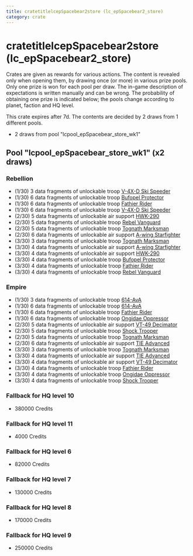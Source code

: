 ```yaml
---
title: cratetitlelcepSpacebear2store (lc_epSpacebear2_store)
category: crate
---
```


# cratetitlelcepSpacebear2store (lc_epSpacebear2_store)

Crates are given as rewards for various actions. The content is revealed only when opening them, by drawing once (or more) in various prize pools. Only one prize is won for each pool per draw. The in-game description of expectations is written manually and can be wrong. The probability of obtaining one prize is indicated below; the pools change according to planet, faction and HQ level.

This crate expires after 7d. The contents are decided by 2 draws from 1 different pools.
  * 2 draws from pool "lcpool_epSpacebear_store_wk1"

## Pool "lcpool_epSpacebear_store_wk1" (x2 draws)

### Rebellion

  * (1/30) 3 data fragments of unlockable troop [V-4X-D Ski Speeder](PolarShip)
  * (1/30) 6 data fragments of unlockable troop [Bufopel Protector](FurCoat)
  * (1/30) 6 data fragments of unlockable troop [Fathier Rider](RebelGoldenMileCreature)
  * (1/30) 6 data fragments of unlockable troop [V-4X-D Ski Speeder](PolarShip)
  * (2/30) 5 data fragments of unlockable air support [HWK-290](HWK290)
  * (2/30) 5 data fragments of unlockable troop [Rebel Vanguard](Vanguard)
  * (2/30) 5 data fragments of unlockable troop [Tognath Marksman](RebelTognath)
  * (2/30) 6 data fragments of unlockable air support [A-wing Starfighter](AWing)
  * (3/30) 3 data fragments of unlockable troop [Tognath Marksman](RebelTognath)
  * (3/30) 4 data fragments of unlockable air support [A-wing Starfighter](AWing)
  * (3/30) 4 data fragments of unlockable air support [HWK-290](HWK290)
  * (3/30) 4 data fragments of unlockable troop [Bufopel Protector](FurCoat)
  * (3/30) 4 data fragments of unlockable troop [Fathier Rider](RebelGoldenMileCreature)
  * (3/30) 4 data fragments of unlockable troop [Rebel Vanguard](Vanguard)

### Empire

  * (1/30) 3 data fragments of unlockable troop [614-AvA](614AVA)
  * (1/30) 6 data fragments of unlockable troop [614-AvA](614AVA)
  * (1/30) 6 data fragments of unlockable troop [Fathier Rider](EmpireGoldenMileCreature)
  * (1/30) 6 data fragments of unlockable troop [Ongidae Oppressor](ApeMan)
  * (2/30) 5 data fragments of unlockable air support [VT-49 Decimator](VT49)
  * (2/30) 5 data fragments of unlockable troop [Shock Trooper](Shock)
  * (2/30) 5 data fragments of unlockable troop [Tognath Marksman](EmpireTognath)
  * (2/30) 6 data fragments of unlockable air support [TIE Advanced](TieAdvanced)
  * (3/30) 3 data fragments of unlockable troop [Tognath Marksman](EmpireTognath)
  * (3/30) 4 data fragments of unlockable air support [TIE Advanced](TieAdvanced)
  * (3/30) 4 data fragments of unlockable air support [VT-49 Decimator](VT49)
  * (3/30) 4 data fragments of unlockable troop [Fathier Rider](EmpireGoldenMileCreature)
  * (3/30) 4 data fragments of unlockable troop [Ongidae Oppressor](ApeMan)
  * (3/30) 4 data fragments of unlockable troop [Shock Trooper](Shock)

### Fallback for HQ level 10

  * 380000 Credits

### Fallback for HQ level 11

  * 4000 Credits

### Fallback for HQ level 6

  * 82000 Credits

### Fallback for HQ level 7

  * 130000 Credits

### Fallback for HQ level 8

  * 170000 Credits

### Fallback for HQ level 9

  * 250000 Credits